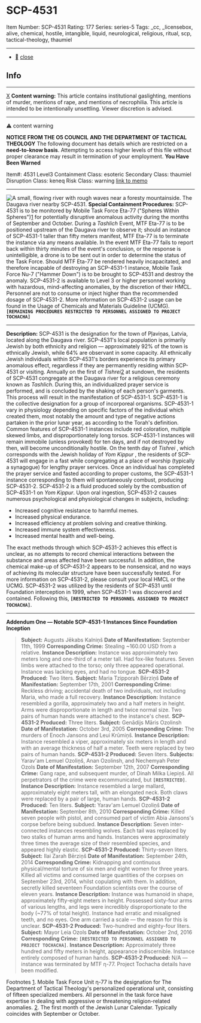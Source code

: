 # SCP-4531
Item Number: SCP-4531
Rating: 177
Series: series-5
Tags: _cc, _licensebox, alive, chemical, hostile, intangible, liquid, neurological, religious, ritual, scp, tactical-theology, thaumiel

---

  * [](javascript:;)
[close](javascript:;)
## Info
* * *
[X](javascript:;)
**Content warning:** This article contains institutional gaslighting, mentions of murder, mentions of rape, and mentions of necrophilia. This article is intended to be intentionally unsettling. Viewer discretion is advised.
* * *

⚠️ content warning 
  

  
**NOTICE FROM THE O5 COUNCIL**
**AND THE DEPARTMENT OF TACTICAL THEOLOGY**
The following document has details which are restricted on a **need-to-know basis**. Attempting to access higher levels of this file without proper clearance may result in termination of your employment.
**You Have Been Warned**  

  
  

Item#: 4531
Level3
Containment Class:
esoteric
Secondary Class:
thaumiel
Disruption Class:
keneq
Risk Class:
warning
[link to memo](/classification-committee-memo)  

* * *
![A small, flowing river with rough waves near a foresty mountainside.](https://scp-wiki.wdfiles.com/local--files/scp-4531/river2.jpg)
The Daugava river nearby SCP-4531.
**Special Containment Procedures:** SCP-4531 is to be monitored by Mobile Task Force Eta-77 ("Spheres Within Spheres")[1](javascript:;) for potentially disruptive anomalous activity during the months of September and October. During a _Tashlich_ Event, MTF Eta-77 is to be positioned upstream of the Daugava river to observe it; should an instance of SCP-4531-1 taller than fifty meters manifest, MTF Eta-77 is to terminate the instance via any means available.
In the event MTF Eta-77 fails to report back within thirty minutes of the event's conclusion, or the response is unintelligible, a drone is to be sent out in order to determine the status of the Task Force. Should MTF Eta-77 be rendered heavily incapacitated, and therefore incapable of destroying an SCP-4531-1 instance, Mobile Task Force Nu-7 ("Hammer Down") is to be brought to SCP-4531 and destroy the anomaly.
SCP-4531-2 is available to Level 3 or higher personnel working with hazardous, mind-affecting anomalies, by the discretion of their HMCL. Personnel are not to consume or inject higher than the recommended dosage of SCP-4531-2. More information on SCP-4531-2 usage can be found in the Usage of Chemicals and Materials Guideline (UCMG).
**`[REMAINING PROCEDURES RESTRICTED TO PERSONNEL ASSIGNED TO PROJECT TOCHACHA]`**
* * *
**Description:** SCP-4531 is the designation for the town of Pļaviņas, Latvia, located along the Daugava river. SCP-4531's local population is primarily Jewish by both ethnicity and religion — approximately 92% of the town is ethnically Jewish, while 64% are observant in some capacity. All ethnically Jewish individuals within SCP-4531's borders experience its primary anomalous effect, regardless if they are permanently residing within SCP-4531 or visiting.
Annually on the first of _Tishrei_[2](javascript:;) at sundown, the residents of SCP-4531 congregate at the Daugava river for a religious ceremony known as _Tashlich_. During this, an individualized prayer service is performed, and is concluded by the shaking of each person's garments. This process will result in the manifestation of SCP-4531-1.
SCP-4531-1 is the collective designation for a group of incorporeal organisms. SCP-4531-1 vary in physiology depending on specific factors of the individual which created them, most notably the amount and type of negative actions partaken in the prior lunar year, as according to the Torah's definition. Common features of SCP-4531-1 instances include red coloration, multiple skewed limbs, and disproportionately long torsos. SCP-4531-1 instances will remain immobile (unless provoked) for ten days, and if not destroyed by then, will become unconditionally hostile.
On the tenth day of _Tishrei_ , which corresponds with the Jewish holiday of _Yom Kippur_ , the residents of SCP-4531 will engage in a fast while congregating at a place of worship (typically a synagogue) for lengthy prayer services. Once an individual has completed the prayer service and fasted according to proper customs, the SCP-4531-1 instance corresponding to them will spontaneously combust, producing SCP-4531-2.
SCP-4531-2 is a fluid produced solely by the combustion of SCP-4531-1 on _Yom Kippur_. Upon oral ingestion, SCP-4531-2 causes numerous psychological and physiological changes in subjects, including:
  * Increased cognitive resistance to harmful memes.
  * Increased physical endurance.
  * Increased efficiency at problem solving and creative thinking.
  * Increased immune system effectiveness.
  * Increased mental health and well-being.

The exact methods through which SCP-4531-2 achieves this effect is unclear, as no attempts to record chemical interactions between the substance and areas affected have been successful. In addition, the chemical make-up of SCP-4531-2 appears to be nonsensical, and no ways of achieving its molecular structure have been successfully tested.
For more information on SCP-4531-2, please consult your local HMCL or the UCMG.
SCP-4531-2 was utilized by the residents of SCP-4531 until Foundation interception in 1999, when SCP-4531-1 was discovered and contained. Following this, **`[RESTRICTED TO PERSONNEL ASSIGNED TO PROJECT TOCHACHA]`**.
* * *
**Addendum One — Notable SCP-4531-1 Instances Since Foundation Inception**
> **Subject:** Augusts Jēkabs Kalniņš
> **Date of Manifestation:** September 11th, 1999
> **Corresponding Crime:** Stealing ~160.00 USD from a relative.
> **Instance Description:** Instance was approximately two meters long and one-third of a meter tall. Had fox-like features. Seven limbs were attached to the torso; only three appeared operational. Instance was lacking eyes, and had no tongue.
> **SCP-4531-2 Produced:** Two liters.
> **Subject:** Maria Tzipporah Bērziņš
> **Date of Manifestation:** September 17th, 2001
> **Corresponding Crime:** Reckless driving; accidental death of two individuals, not including Maria, who made a full recovery.
> **Instance Description:** Instance resembled a gorilla, approximately two and a half meters in height. Arms were disproportionate in length and twice normal size. Two pairs of human hands were attached to the instance's chest.
> **SCP-4531-2 Produced:** Three liters.
> **Subject:** Genādijs Māris Ozolinsh
> **Date of Manifestation:** October 3rd, 2005
> **Corresponding Crime:** The murders of Enoch Jansons and Leui Krūmiņš.
> **Instance Description:** Instance resembled a viper, approximately six meters in length and with an average thickness of half a meter. Teeth were replaced by two pairs of human hands.
> **SCP-4531-2 Produced:** Seven liters.
> **Subjects:** Yarav'am Lemuel Ozoliņš, Anan Ozolinsh, and Nechemyah Peter Ozols
> **Date of Manifestation:** September 12th, 2007
> **Corresponding Crime:** Gang rape, and subsequent murder, of Dinah Milka Liepiņš. All perpetrators of the crime were excommunicated, but **`[RESTRICTED]`**.
> **Instance Description:** Instance resembled a large mallard, approximately eight meters tall, with an elongated neck. Both claws were replaced by a pair of large, human hands.
> **SCP-4531-2 Produced:** Ten liters.
> **Subject:** Yarav'am Lemuel Ozoliņš
> **Date of Manifestation:** September 8th, 2010
> **Corresponding Crime:** Killed seven people with pistol, and consumed part of victim Abia Jansons's corpse before being subdued.
> **Instance Description:** Seven inter-connected instances resembling wolves. Each tail was replaced by two stalks of human arms and hands. Instances were approximately three times the average size of their resembled species, and appeared highly elastic.
> **SCP-4531-2 Produced:** Thirty-seven liters.
> **Subject:** Ilai Zarah Bērziņš
> **Date of Manifestation:** September 24th, 2014
> **Corresponding Crime:** Kidnapping and continuous physical/mental torture of six men and eight women for three years. Killed all victims and consumed large quantities of the corpses on September 23rd, 2014, whilst copulating with them. In addition, secretly killed seventeen Foundation scientists over the course of eleven years.
> **Instance Description:** Instance was humanoid in shape, approximately fifty-eight meters in height. Possessed sixty-four arms of various lengths, and legs were incredibly disproportionate to the body (~77% of total height). Instance had erratic and misaligned teeth, and no eyes. One arm carried a scale — the reason for this is unclear.
> **SCP-4531-2 Produced:** Two-hundred and eighty-four liters.
> **Subject:** Mayor Leia Ozols
> **Date of Manifestation:** October 2nd, 2016
> **Corresponding Crime:** **`[RESTRICTED TO PERSONNEL ASSIGNED TO PROJECT TOCHACHA]`**.
> **Instance Description:** Approximately three hundred and fifty meters in height, appearance indiscernible. Instance entirely composed of human hands.
> **SCP-4531-2 Produced:** N/A — instance was terminated by MTF η-77. Project Tochacha details have been modified.
  
  
  
  

Footnotes
[1](javascript:;). Mobile Task Force Unit η-77 is the designation for The Department of Tactical Theology's personalized operational unit, consisting of fifteen specialized members. All personnel in the task force have expertise in dealing with aggressive or threatening religion-related anomalies.
[2](javascript:;). The first month of the Jewish Lunar Calendar. Typically coincides with September or October.